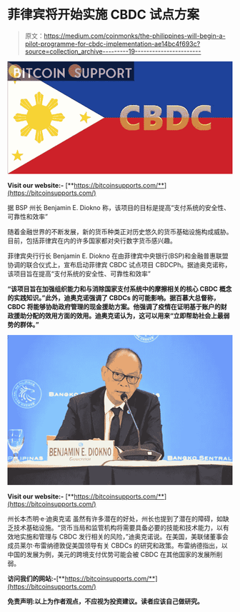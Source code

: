 # 菲律宾将开始实施 CBDC 试点方案

> 原文：<https://medium.com/coinmonks/the-philippines-will-begin-a-pilot-programme-for-cbdc-implementation-ae14bc4f693c?source=collection_archive---------19----------------------->

![](img/a8a3d24c64775f2bdaa09a889c47175f.png)

**Visit our website:-** [**https://bitcoinsupports.com/**](https://bitcoinsupports.com/)

据 BSP 州长 Benjamin E. Diokno 称，该项目的目标是提高“支付系统的安全性、可靠性和效率”

随着金融世界的不断发展，新的货币种类正对历史悠久的货币基础设施构成威胁。目前，包括菲律宾在内的许多国家都对央行数字货币感兴趣。

菲律宾央行行长 Benjamin E. Diokno 在由菲律宾中央银行(BSP)和金融普惠联盟协调的联合仪式上，宣布启动菲律宾 CBDC 试点项目 CBDCPh。据迪奥克诺称，该项目旨在提高“支付系统的安全性、可靠性和效率”

**“该项目旨在加强组织能力和与消除国家支付系统中的摩擦相关的核心 CBDC 概念的实践知识。”此外，迪奥克诺强调了 CBDCs 的可能影响。据百慕大总督称，CBDC 将能够协助政府管理的现金援助方案。他强调了疫情在证明基于账户的财政援助分配的效用方面的效用。迪奥克诺认为，这可以用来“立即帮助社会上最弱势的群体。”**

![](img/737c58cabde9be86dd806bb4ccda70d0.png)

**Visit our website:-** [**https://bitcoinsupports.com/**](https://bitcoinsupports.com/)

州长本杰明·e·迪奥克诺
虽然有许多潜在的好处，州长也提到了潜在的障碍，如缺乏技术基础设施。“货币当局和监管机构将需要具备必要的技能和技术能力，以有效地实施和管理与 CBDC 发行相关的风险，”迪奥克诺说。在美国，美联储董事会成员莱尔·布雷纳德敦促美国领导有关 CBDCs 的研究和政策。布雷纳德指出，以中国的发展为例，美元的跨境支付优势可能会被 CBDC 在其他国家的发展所削弱。

**访问我们的网站:-**[**https://bitcoinsupports.com/**](https://bitcoinsupports.com/)

**免责声明:以上为作者观点，不应视为投资建议。读者应该自己做研究。**